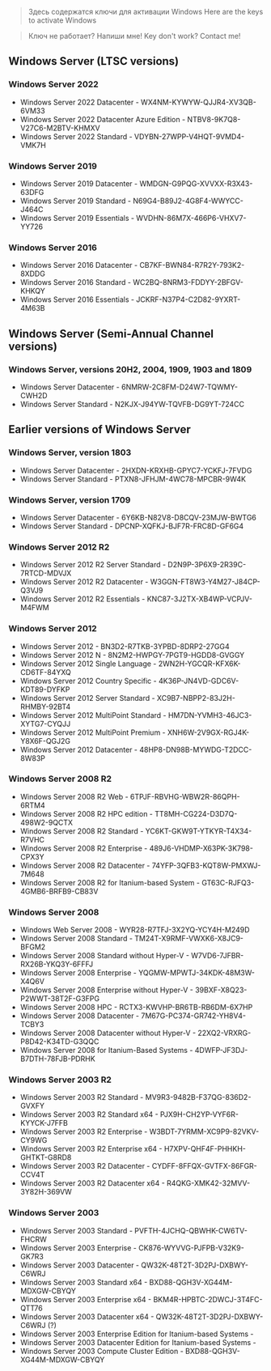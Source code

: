 > Здесь содержатся ключи для активации Windows
> Here are the keys to activate Windows

> Ключ не работает? Напиши мне!
> Key don't work? Contact me!

## Windows Server (LTSC versions)
### Windows Server 2022
- Windows Server 2022 Datacenter - WX4NM-KYWYW-QJJR4-XV3QB-6VM33
- Windows Server 2022 Datacenter Azure Edition - NTBV8-9K7Q8-V27C6-M2BTV-KHMXV
- Windows Server 2022 Standard - VDYBN-27WPP-V4HQT-9VMD4-VMK7H
### Windows Server 2019
- Windows Server 2019 Datacenter - WMDGN-G9PQG-XVVXX-R3X43-63DFG
- Windows Server 2019 Standard - N69G4-B89J2-4G8F4-WWYCC-J464C
- Windows Server 2019 Essentials - WVDHN-86M7X-466P6-VHXV7-YY726
### Windows Server 2016
- Windows Server 2016 Datacenter - CB7KF-BWN84-R7R2Y-793K2-8XDDG
- Windows Server 2016 Standard - WC2BQ-8NRM3-FDDYY-2BFGV-KHKQY
- Windows Server 2016 Essentials - JCKRF-N37P4-C2D82-9YXRT-4M63B
## Windows Server (Semi-Annual Channel versions)
### Windows Server, versions 20H2, 2004, 1909, 1903 and 1809
- Windows Server Datacenter - 6NMRW-2C8FM-D24W7-TQWMY-CWH2D
- Windows Server Standard - N2KJX-J94YW-TQVFB-DG9YT-724CC
## Earlier versions of Windows Server
### Windows Server, version 1803
- Windows Server Datacenter - 2HXDN-KRXHB-GPYC7-YCKFJ-7FVDG
- Windows Server Standard - PTXN8-JFHJM-4WC78-MPCBR-9W4K
### Windows Server, version 1709
- Windows Server Datacenter - 6Y6KB-N82V8-D8CQV-23MJW-BWTG6
- Windows Server Standard - DPCNP-XQFKJ-BJF7R-FRC8D-GF6G4
### Windows Server 2012 R2
- Windows Server 2012 R2 Server Standard - D2N9P-3P6X9-2R39C-7RTCD-MDVJX
- Windows Server 2012 R2 Datacenter - W3GGN-FT8W3-Y4M27-J84CP-Q3VJ9
- Windows Server 2012 R2 Essentials - KNC87-3J2TX-XB4WP-VCPJV-M4FWM
### Windows Server 2012
- Windows Server 2012 - BN3D2-R7TKB-3YPBD-8DRP2-27GG4
- Windows Server 2012 N - 8N2M2-HWPGY-7PGT9-HGDD8-GVGGY
- Windows Server 2012 Single Language - 2WN2H-YGCQR-KFX6K-CD6TF-84YXQ
- Windows Server 2012 Country Specific - 4K36P-JN4VD-GDC6V-KDT89-DYFKP
- Windows Server 2012 Server Standard - XC9B7-NBPP2-83J2H-RHMBY-92BT4
- Windows Server 2012 MultiPoint Standard - HM7DN-YVMH3-46JC3-XYTG7-CYQJJ
- Windows Server 2012 MultiPoint Premium - XNH6W-2V9GX-RGJ4K-Y8X6F-QGJ2G
- Windows Server 2012 Datacenter - 48HP8-DN98B-MYWDG-T2DCC-8W83P
### Windows Server 2008 R2
- Windows Server 2008 R2 Web - 6TPJF-RBVHG-WBW2R-86QPH-6RTM4
- Windows Server 2008 R2 HPC edition - TT8MH-CG224-D3D7Q-498W2-9QCTX
- Windows Server 2008 R2 Standard - YC6KT-GKW9T-YTKYR-T4X34-R7VHC
- Windows Server 2008 R2 Enterprise - 489J6-VHDMP-X63PK-3K798-CPX3Y
- Windows Server 2008 R2 Datacenter - 74YFP-3QFB3-KQT8W-PMXWJ-7M648
- Windows Server 2008 R2 for Itanium-based System - GT63C-RJFQ3-4GMB6-BRFB9-CB83V
### Windows Server 2008
- Windows Web Server 2008 - WYR28-R7TFJ-3X2YQ-YCY4H-M249D
- Windows Server 2008 Standard - TM24T-X9RMF-VWXK6-X8JC9-BFGM2
- Windows Server 2008 Standard without Hyper-V - W7VD6-7JFBR-RX26B-YKQ3Y-6FFFJ
- Windows Server 2008 Enterprise - YQGMW-MPWTJ-34KDK-48M3W-X4Q6V
- Windows Server 2008 Enterprise without Hyper-V - 39BXF-X8Q23-P2WWT-38T2F-G3FPG
- Windows Server 2008 HPC - RCTX3-KWVHP-BR6TB-RB6DM-6X7HP
- Windows Server 2008 Datacenter - 7M67G-PC374-GR742-YH8V4-TCBY3
- Windows Server 2008 Datacenter without Hyper-V - 22XQ2-VRXRG-P8D42-K34TD-G3QQC
- Windows Server 2008 for Itanium-Based Systems - 4DWFP-JF3DJ-B7DTH-78FJB-PDRHK
### Windows Server 2003 R2
- Windows Server 2003 R2 Standard - MV9R3-9482B-F37QG-836D2-GVXFY
- Windows Server 2003 R2 Standard x64 - PJX9H-CH2YP-VYF6R-KYYCK-J7FFB
- Windows Server 2003 R2 Enterprise - W3BDT-7YRMM-XC9P9-82VKV-CY9WG
- Windows Server 2003 R2 Enterprise x64 - H7XPV-QHF4F-PHHKH-GHTKT-G8RD8
- Windows Server 2003 R2 Datacenter - CYDFF-8FFQX-GVTFX-86FGR-CCV4T
- Windows Server 2003 R2 Datacenter x64 - R4QKG-XMK42-32MVV-3Y82H-369VW
### Windows Server 2003
- Windows Server 2003 Standard - PVFTH-4JCHQ-QBWHK-CW6TV-FHCRW
- Windows Server 2003 Enterprise - CK876-WYVVG-PJFPB-V32K9-GK7R3
- Windows Server 2003 Datacenter - QW32K-48T2T-3D2PJ-DXBWY-C6WRJ
- Windows Server 2003 Standard x64 - BXD88-QGH3V-XG44M-MDXGW-CBYQY
- Windows Server 2003 Enterprise x64 - BKM4R-HPBTC-2DWCJ-3T4FC-QTT76
- Windows Server 2003 Datacenter x64 - QW32K-48T2T-3D2PJ-DXBWY-C6WRJ (?)
- Windows Server 2003 Enterprise Edition for Itanium-based Systems - 
- Windows Server 2003 Datacenter Edition for Itanium-based Systems -
- Windows Server 2003 Compute Cluster Edition - BXD88-QGH3V-XG44M-MDXGW-CBYQY

